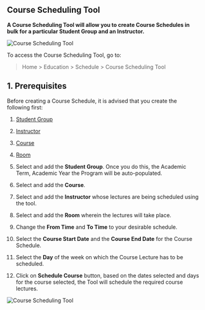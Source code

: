 ## Course Scheduling Tool

**A Course Scheduling Tool will allow you to create Course Schedules in bulk for a particular Student Group and an Instructor.**

![Course Scheduling Tool](https://docs.erpnext.com/files/education-course-schedule-1.png)

To access the Course Scheduling Tool, go to:

> Home > Education > Schedule > Course Scheduling Tool

## 1\. Prerequisites

Before creating a Course Schedule, it is advised that you create the following first:

1.  [Student Group](https://docs.erpnext.com/docs/v13/user/manual/en/education/student-group)
2.  [Instructor](https://docs.erpnext.com/docs/v13/user/manual/en/education/instructor)
3.  [Course](https://docs.erpnext.com/docs/v13/user/manual/en/education/course)
4.  [Room](https://docs.erpnext.com/docs/v13/user/manual/en/education/room)

1.  Select and add the **Student Group**. Once you do this, the Academic Term, Academic Year the Program will be auto-populated.
2.  Select and add the **Course**.
3.  Select and add the **Instructor** whose lectures are being scheduled using the tool.
4.  Select and add the **Room** wherein the lectures will take place.
5.  Change the **From Time** and **To Time** to your desirable schedule.
6.  Select the **Course Start Date** and the **Course End Date** for the Course Schedule.
7.  Select the **Day** of the week on which the Course Lecture has to be scheduled.
8.  Click on **Schedule Course** button, based on the dates selected and days for the course selected, the Tool will schedule the required course lectures.

![Course Scheduling Tool](https://docs.erpnext.com/files/education-course-scheduling-tool.gif)